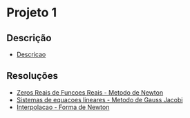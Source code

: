 # Projeto 1

## Descrição
* [Descricao](./projeto-p1.pdf)

## Resoluções
* [Zeros Reais de Funcoes Reais - Metodo de Newton](./C2-Metodo-de-Newton.m)
* [Sistemas de equacoes lineares - Metodo de Gauss Jacobi](./C3-Metodo-de-Gauss-Jacobi.m)
* [Interpolacao - Forma de Newton](./C5-Forma-de-Newton.m)
